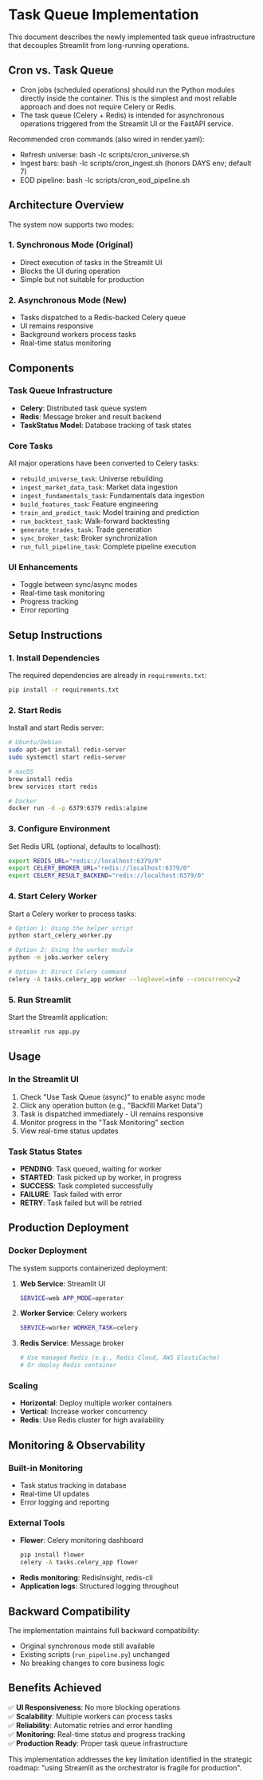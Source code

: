 # Task Queue Implementation

This document describes the newly implemented task queue infrastructure that decouples Streamlit from long-running operations.

## Cron vs. Task Queue

- Cron jobs (scheduled operations) should run the Python modules directly inside the container. This is the simplest and most reliable approach and does not require Celery or Redis.
- The task queue (Celery + Redis) is intended for asynchronous operations triggered from the Streamlit UI or the FastAPI service.

Recommended cron commands (also wired in render.yaml):
- Refresh universe: bash -lc scripts/cron_universe.sh
- Ingest bars: bash -lc scripts/cron_ingest.sh (honors DAYS env; default 7)
- EOD pipeline: bash -lc scripts/cron_eod_pipeline.sh

## Architecture Overview

The system now supports two modes:

### 1. Synchronous Mode (Original)
- Direct execution of tasks in the Streamlit UI
- Blocks the UI during operation
- Simple but not suitable for production

### 2. Asynchronous Mode (New)
- Tasks dispatched to a Redis-backed Celery queue
- UI remains responsive
- Background workers process tasks
- Real-time status monitoring

## Components

### Task Queue Infrastructure
- **Celery**: Distributed task queue system
- **Redis**: Message broker and result backend
- **TaskStatus Model**: Database tracking of task states

### Core Tasks
All major operations have been converted to Celery tasks:
- `rebuild_universe_task`: Universe rebuilding
- `ingest_market_data_task`: Market data ingestion  
- `ingest_fundamentals_task`: Fundamentals data ingestion
- `build_features_task`: Feature engineering
- `train_and_predict_task`: Model training and prediction
- `run_backtest_task`: Walk-forward backtesting
- `generate_trades_task`: Trade generation
- `sync_broker_task`: Broker synchronization
- `run_full_pipeline_task`: Complete pipeline execution

### UI Enhancements
- Toggle between sync/async modes
- Real-time task monitoring
- Progress tracking
- Error reporting

## Setup Instructions

### 1. Install Dependencies
The required dependencies are already in `requirements.txt`:
```bash
pip install -r requirements.txt
```

### 2. Start Redis
Install and start Redis server:
```bash
# Ubuntu/Debian
sudo apt-get install redis-server
sudo systemctl start redis-server

# macOS
brew install redis
brew services start redis

# Docker
docker run -d -p 6379:6379 redis:alpine
```

### 3. Configure Environment
Set Redis URL (optional, defaults to localhost):
```bash
export REDIS_URL="redis://localhost:6379/0"
export CELERY_BROKER_URL="redis://localhost:6379/0"
export CELERY_RESULT_BACKEND="redis://localhost:6379/0"
```

### 4. Start Celery Worker
Start a Celery worker to process tasks:
```bash
# Option 1: Using the helper script
python start_celery_worker.py

# Option 2: Using the worker module
python -m jobs.worker celery

# Option 3: Direct Celery command
celery -A tasks.celery_app worker --loglevel=info --concurrency=2
```

### 5. Run Streamlit
Start the Streamlit application:
```bash
streamlit run app.py
```

## Usage

### In the Streamlit UI
1. Check "Use Task Queue (async)" to enable async mode
2. Click any operation button (e.g., "Backfill Market Data")
3. Task is dispatched immediately - UI remains responsive
4. Monitor progress in the "Task Monitoring" section
5. View real-time status updates

### Task Status States
- **PENDING**: Task queued, waiting for worker
- **STARTED**: Task picked up by worker, in progress
- **SUCCESS**: Task completed successfully
- **FAILURE**: Task failed with error
- **RETRY**: Task failed but will be retried

## Production Deployment

### Docker Deployment
The system supports containerized deployment:

1. **Web Service**: Streamlit UI
   ```bash
   SERVICE=web APP_MODE=operator
   ```

2. **Worker Service**: Celery workers
   ```bash
   SERVICE=worker WORKER_TASK=celery
   ```

3. **Redis Service**: Message broker
   ```bash
   # Use managed Redis (e.g., Redis Cloud, AWS ElastiCache)
   # Or deploy Redis container
   ```

### Scaling
- **Horizontal**: Deploy multiple worker containers
- **Vertical**: Increase worker concurrency
- **Redis**: Use Redis cluster for high availability

## Monitoring & Observability

### Built-in Monitoring
- Task status tracking in database
- Real-time UI updates
- Error logging and reporting

### External Tools
- **Flower**: Celery monitoring dashboard
  ```bash
  pip install flower
  celery -A tasks.celery_app flower
  ```
- **Redis monitoring**: RedisInsight, redis-cli
- **Application logs**: Structured logging throughout

## Backward Compatibility

The implementation maintains full backward compatibility:
- Original synchronous mode still available
- Existing scripts (`run_pipeline.py`) unchanged
- No breaking changes to core business logic

## Benefits Achieved

✅ **UI Responsiveness**: No more blocking operations  
✅ **Scalability**: Multiple workers can process tasks  
✅ **Reliability**: Automatic retries and error handling  
✅ **Monitoring**: Real-time status and progress tracking  
✅ **Production Ready**: Proper task queue infrastructure  

This implementation addresses the key limitation identified in the strategic roadmap: "using Streamlit as the orchestrator is fragile for production".